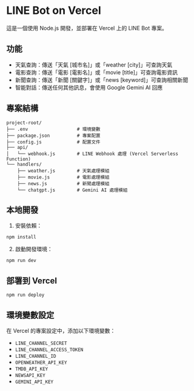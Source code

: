 # LINE Bot on Vercel

這是一個使用 Node.js 開發，並部署在 Vercel 上的 LINE Bot 專案。

## 功能

- 天氣查詢：傳送「天氣 [城市名]」或「weather [city]」可查詢天氣
- 電影查詢：傳送「電影 [電影名]」或「movie [title]」可查詢電影資訊
- 新聞查詢：傳送「新聞 [關鍵字]」或「news [keyword]」可查詢相關新聞
- 智能對話：傳送任何其他訊息，會使用 Google Gemini AI 回應

## 專案結構

```
project-root/
├── .env                  # 環境變數
├── package.json          # 專案配置
├── config.js             # 配置文件
├── api/
│   └── webhook.js        # LINE Webhook 處理 (Vercel Serverless Function)
└── handlers/
    ├── weather.js        # 天氣處理模組
    ├── movie.js          # 電影處理模組
    ├── news.js           # 新聞處理模組
    └── chatgpt.js        # Gemini AI 處理模組
```

## 本地開發

1. 安裝依賴：
```
npm install
```

2. 啟動開發環境：
```
npm run dev
```

## 部署到 Vercel

```
npm run deploy
```

## 環境變數設定

在 Vercel 的專案設定中，添加以下環境變數：

- `LINE_CHANNEL_SECRET`
- `LINE_CHANNEL_ACCESS_TOKEN`
- `LINE_CHANNEL_ID`
- `OPENWEATHER_API_KEY`
- `TMDB_API_KEY`
- `NEWSAPI_KEY`
- `GEMINI_API_KEY` 